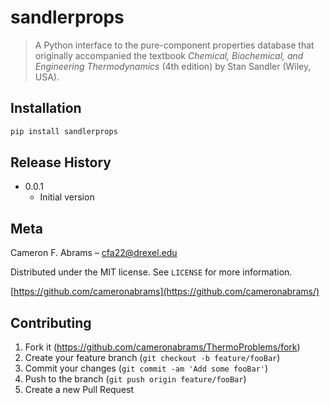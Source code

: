 # sandlerprops
> A Python interface to the pure-component properties database that originally accompanied the textbook _Chemical, Biochemical, and Engineering Thermodynamics_ (4th edition) by Stan Sandler (Wiley, USA).

## Installation

```sh
pip install sandlerprops
```

## Release History

* 0.0.1
    * Initial version

## Meta

Cameron F. Abrams – cfa22@drexel.edu

Distributed under the MIT license. See ``LICENSE`` for more information.

[https://github.com/cameronabrams](https://github.com/cameronabrams/)

## Contributing

1. Fork it (<https://github.com/cameronabrams/ThermoProblems/fork>)
2. Create your feature branch (`git checkout -b feature/fooBar`)
3. Commit your changes (`git commit -am 'Add some fooBar'`)
4. Push to the branch (`git push origin feature/fooBar`)
5. Create a new Pull Request
